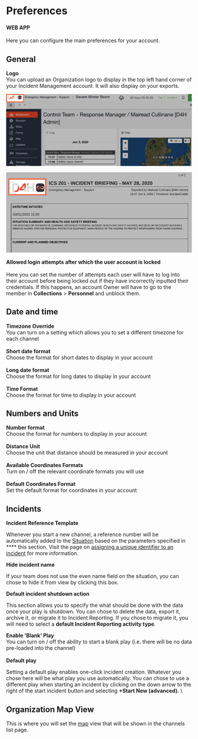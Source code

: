 # Preferences

#### WEB APP

Here you can configure the main preferences for your account.

## General

**Logo** \
You can upload an Organization logo to display in the top left hand corner of your Incident Management account. It will also display on your exports.&#x20;

![](<../../../.gitbook/assets/preferences logo 1.png>)

![](<../../../.gitbook/assets/preferences logo 2.png>)

**Allowed login attempts after which the user account is locked**\
\
Here you can set the number of attempts each user will have to log into their account before being locked out if they have incorrectly inputted their credentials. If this happens, an account Owner will have to go to the member in **Collections** > **Personnel** and unblock them.&#x20;

## Date and time

**Timezone Override**\
You can turn on a setting which allows you to set a different timezone for each channel\
\
**Short date format**\
Choose the format for short dates to display in your account\
\
**Long date format**\
Choose the format for long dates to display in your account\
\
**Time Format**\
Choose the format for time to display in your account

## Numbers and Units

**Number format**\
Choose the format for numbers to display in your account\
\
**Distance Unit**\
Choose the unit that distance should be measured in your account\
\
**Available Coordinates Formats**\
Turn on / off the relevant coordinate formats you will use\
\
**Default Coordinates Format**\
Set the default format for coordinates in your account

## Incidents

**Incident Reference Template**

Whenever you start a new channel, a reference number will be automatically added to the [Situation](../../situation/) based on the parameters specified in **** this section. Visit the page on [assigning a unique identifier to an incident](../../channels/assigning-a-unique-identifier-to-an-incident/) for more information.

**Hide incident name**

If your team does not use the even name field on the situation, you can chose to hide it from view by clicking this box.

**Default incident shutdown action**

This section allows you to specify the what should be done with the data once your play is shutdown. You can chose to delete the data, export it, archive it, or migrate it to Incident Reporting. If you chose to migrate it, you will need to select a **default Incident Reporting activity type**.&#x20;

**Enable 'Blank' Play**\
You can turn on / off the ability to start a blank play (i.e. there will be no data pre-loaded into the channel)\
\
**Default play**&#x20;

Setting a default play enables one-click incident creation. Whatever you chose here will be what play you use automatically. You can chose to use a different play when starting an incident by clicking on the down arrow to the right of the start incident button and selecting **+Start New (advanced).** \


## Organization Map View

This is where you will set the [map](../../map/) view that will be shown in the channels list page.&#x20;
